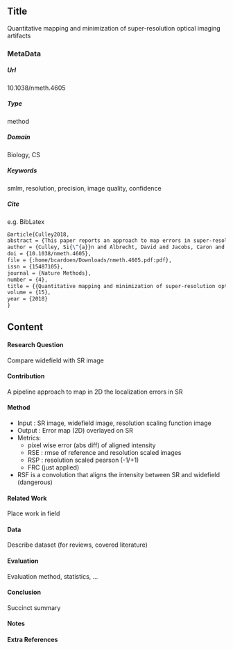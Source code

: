 ## Title
Quantitative mapping and minimization of super-resolution optical imaging artifacts
### MetaData
##### Url
10.1038/nmeth.4605
##### Type
method

##### Domain
Biology, CS

##### Keywords
smlm, resolution, precision, image quality, confidence



##### Cite
e.g. BibLatex
```LaTex
@article{Culley2018,
abstract = {This paper reports an approach to map errors in super-resolution images, based on quantitative comparison to diffraction-limited equivalents.},
author = {Culley, Si{\^{a}}n and Albrecht, David and Jacobs, Caron and Pereira, Pedro Matos and Leterrier, Christophe and Mercer, Jason and Henriques, Ricardo},
doi = {10.1038/nmeth.4605},
file = {:home/bcardoen/Downloads/nmeth.4605.pdf:pdf},
issn = {15487105},
journal = {Nature Methods},
number = {4},
title = {{Quantitative mapping and minimization of super-resolution optical imaging artifacts}},
volume = {15},
year = {2018}
}

```
## Content
#### Research Question
Compare widefield with SR image

#### Contribution
A pipeline approach to map in 2D the localization errors in SR

#### Method
- Input : SR image, widefield image, resolution scaling function image
- Output : Error map (2D) overlayed on SR
- Metrics:
  - pixel wise error (abs diff) of aligned intensity
  - RSE : rmse of reference and resolution scaled images
  - RSP : resolution scaled pearson (-1/+1)
  - FRC (just applied)
- RSF is a convolution that aligns the intensity between SR and widefield (dangerous)

#### Related Work
Place work in field

#### Data
Describe dataset (for reviews, covered literature)

#### Evaluation
Evaluation method, statistics, ...

#### Conclusion
Succinct summary

#### Notes

#### Extra References
